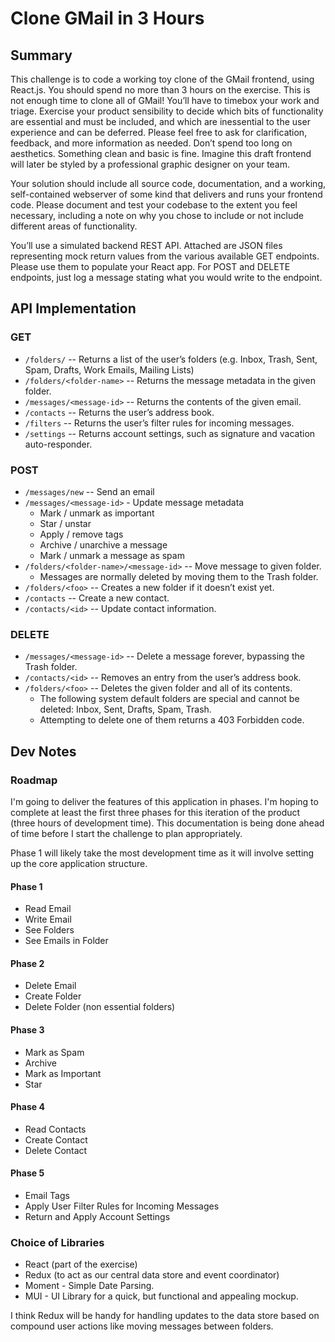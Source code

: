 # Clone GMail in 3 Hours

## Summary 

This challenge is to code a working toy clone of the GMail frontend, using React.js. 
You should spend no more than 3 hours on the exercise. 
This is not enough time to clone all of GMail! You’ll have to timebox your work and
triage. 
Exercise your product sensibility to decide which bits of functionality are essential and
must be included, and which are inessential to the user experience and can be deferred. 
Please
feel free to ask for clarification, feedback, and more information as needed.
Don’t spend too long on aesthetics. Something clean and basic is fine. Imagine this draft
frontend will later be styled by a professional graphic designer on your team.

Your solution should include all source code, documentation, and a working, self-contained
webserver of some kind that delivers and runs your frontend code. Please document and test
your codebase to the extent you feel necessary, including a note on why you chose to include or
not include different areas of functionality.

You’ll use a simulated backend REST API. Attached are JSON files representing mock return
values from the various available GET endpoints. Please use them to populate your React app.
For POST and DELETE endpoints, just log a message stating what you would write to the
endpoint.

## API Implementation

### GET 
- `/folders/` -- Returns a list of the user’s folders (e.g. Inbox, Trash, Sent, Spam, Drafts,
Work Emails, Mailing Lists)
- `/folders/<folder-name>` -- Returns the message metadata in the given folder.
- `/messages/<message-id>` -- Returns the contents of the given email.
- `/contacts` -- Returns the user’s address book.
- `/filters` -- Returns the user’s filter rules for incoming messages.
- `/settings` -- Returns account settings, such as signature and vacation auto-responder.

### POST
- `/messages/new` -- Send an email
- `/messages/<message-id>` - Update message metadata
  - Mark / unmark as important
  - Star / unstar
  - Apply / remove tags
  - Archive / unarchive a message
  - Mark / unmark a message as spam
- `/folders/<folder-name>/<message-id>` -- Move message to given folder.
  - Messages are normally deleted by moving them to the Trash folder.
- `/folders/<foo>` -- Creates a new folder if it doesn’t exist yet.
- `/contacts` -- Create a new contact.
- `/contacts/<id>` -- Update contact information.

### DELETE
- `/messages/<message-id>` -- Delete a message forever, bypassing the Trash folder.
- `/contacts/<id>` -- Removes an entry from the user’s address book.
- `/folders/<foo>` -- Deletes the given folder and all of its contents.
  - The following system default folders are special and cannot be deleted: Inbox,
  Sent, Drafts, Spam, Trash.
  - Attempting to delete one of them returns a 403 Forbidden code.

## Dev Notes

### Roadmap

I'm going to deliver the features of this application in phases.
I'm hoping to complete at least the first three phases for this iteration of
the product (three hours of development time).
This documentation is being done ahead of time before I start the challenge to
plan appropriately.

Phase 1 will likely take the most development time as it will involve setting
up the core application structure.

#### Phase 1
- Read Email
- Write Email
- See Folders
- See Emails in Folder

#### Phase 2
- Delete Email
- Create Folder
- Delete Folder (non essential folders)

#### Phase 3
- Mark as Spam
- Archive
- Mark as Important
- Star

#### Phase 4
- Read Contacts
- Create Contact
- Delete Contact

#### Phase 5
- Email Tags
- Apply User Filter Rules for Incoming Messages
- Return and Apply Account Settings

### Choice of Libraries

- React (part of the exercise)
- Redux (to act as our central data store and event coordinator)
- Moment - Simple Date Parsing.
- MUI - UI Library for a quick, but functional and appealing mockup.

I think Redux will be handy for handling updates to the data store based on
compound user actions like moving messages between folders.
